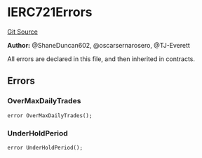 # IERC721Errors
[Git Source](https://github.com/thrackle-io/tron/blob/cc8b8345c329b2556fa21578401d762291784e46/src/common/IErrors.sol)

**Author:**
@ShaneDuncan602, @oscarsernarosero, @TJ-Everett

All errors are declared in this file, and then inherited in contracts.


## Errors
### OverMaxDailyTrades

```solidity
error OverMaxDailyTrades();
```

### UnderHoldPeriod

```solidity
error UnderHoldPeriod();
```

